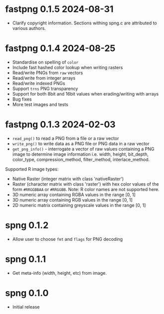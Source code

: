 
# fastpng 0.1.5  2024-08-31

* Clarify copyright information.  Sections withing spng.c are attributed 
  to various authors.

# fastpng 0.1.4  2024-08-25

* Standardise on spelling of `color`
* Include fast hashed color lookup when writing rasters
* Read/write PNGs from `raw` vectors
* Read/write from integer arrays
* Read/write indexed PNGs
* Support `trns` PNG transparency
* Support for both 8bit and 16bit values when erading/writing with arrays
* Bug fixes
* More test images and tests

# fastpng 0.1.3  2024-02-03

* `read_png()` to read a PNG from a file or a raw vector
* `write_png()` to write data as a PNG file or PNG data in a raw vector
* `get_png_info()` - interrogate a vector of raw values containing a PNG image
  to determine image information i.e. width, height, bit_depth, color_type, 
  compression_method, filter_method, interlace_method.
  
Supported R image types:

* Native Raster (integer matrix with class 'nativeRaster')
* Raster (character matrix with class 'raster') with hex color values of the 
  form `#RRGGBBAA` or `#RRGGBB`.  Note: R color names are not supported here.
* 3D numeric array containing RGBA values in the range [0, 1]
* 3D numeric array containing RGB values in the range [0, 1]
* 2D numeric matrix containing greyscale values in the range [0, 1] 

# spng 0.1.2

* Allow user to choose `fmt` and `flags` for PNG decoding


# spng 0.1.1

* Get meta-info (width, height, etc) from image.


# spng 0.1.0

* Initial release
